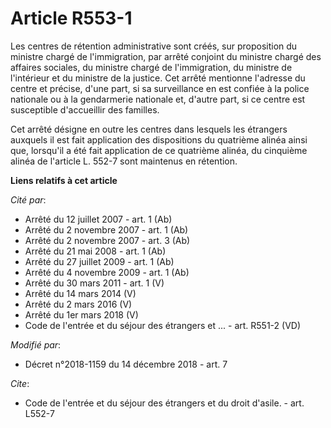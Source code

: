 # Article R553-1

Les centres de rétention administrative sont créés, sur proposition du ministre chargé de l'immigration, par arrêté conjoint
du ministre chargé des affaires sociales, du ministre chargé de l'immigration, du ministre de l'intérieur et du ministre de
la justice. Cet arrêté mentionne l'adresse du centre et précise, d'une part, si sa surveillance en est confiée à la police
nationale ou à la gendarmerie nationale et, d'autre part, si ce centre est susceptible d'accueillir des familles.

Cet arrêté désigne en outre les centres dans lesquels les étrangers auxquels il est fait application des dispositions du
quatrième alinéa ainsi que, lorsqu'il a été fait application de ce quatrième alinéa, du cinquième alinéa de l'article L.
552-7 sont maintenus en rétention.

**Liens relatifs à cet article**

_Cité par_:

  - Arrêté du 12 juillet 2007 - art. 1 (Ab)
  - Arrêté du 2 novembre 2007 - art. 1 (Ab)
  - Arrêté du 2 novembre 2007 - art. 3 (Ab)
  - Arrêté du 21 mai 2008 - art. 1 (Ab)
  - Arrêté du 27 juillet 2009 - art. 1 (Ab)
  - Arrêté du 4 novembre 2009 - art. 1 (Ab)
  - Arrêté du 30 mars 2011 - art. 1 (V)
  - Arrêté du 14 mars 2014 (V)
  - Arrêté du 2 mars 2016 (V)
  - Arrêté du 1er mars 2018 (V)
  - Code de l'entrée et du séjour des étrangers et ... - art. R551-2 (VD)

_Modifié par_:

  - Décret n°2018-1159 du 14 décembre 2018 - art. 7

_Cite_:

  - Code de l'entrée et du séjour des étrangers et du droit d'asile. - art. L552-7
